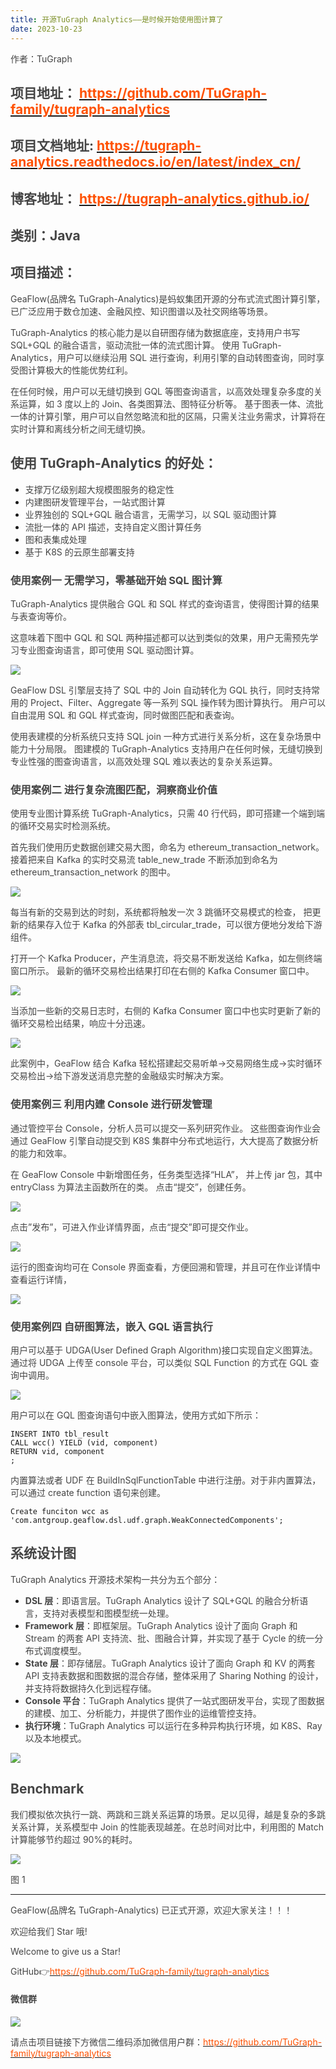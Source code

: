 ```yaml
---
title: 开源TuGraph Analytics——是时候开始使用图计算了
date: 2023-10-23
---
```


<font style="color:rgb(69, 69, 69);">作者：TuGraph</font>

## <font style="color:rgb(69, 69, 69);">项目地址：</font><font style="color:rgb(69, 69, 69);"> </font>[<font style="color:rgb(255, 81, 0);">https://github.com/TuGraph-family/tugraph-analytics</font>](https://github.com/TuGraph-family/tugraph-analytics)

## <font style="color:rgb(69, 69, 69);">项目文档地址:</font><font style="color:rgb(69, 69, 69);"> </font>[<font style="color:rgb(255, 81, 0);">https://tugraph-analytics.readthedocs.io/en/latest/index_cn/</font>](https://tugraph-analytics.readthedocs.io/en/latest/index_cn/)

## <font style="color:rgb(69, 69, 69);">博客地址：</font><font style="color:rgb(69, 69, 69);"> </font>[<font style="color:rgb(255, 81, 0);">https://tugraph-analytics.github.io/</font>](https://tugraph-analytics.github.io/)

## <font style="color:rgb(69, 69, 69);">类别：Java</font>

## <font style="color:rgb(69, 69, 69);">项目描述：</font>

<font style="color:rgb(69, 69, 69);">GeaFlow(品牌名 TuGraph-Analytics)是蚂蚁集团开源的分布式流式图计算引擎，已广泛应用于数仓加速、金融风控、知识图谱以及社交网络等场景。</font>

<font style="color:rgb(69, 69, 69);">TuGraph-Analytics 的核心能力是以自研图存储为数据底座，支持用户书写 SQL+GQL 的融合语言，驱动流批一体的流式图计算。 使用 TuGraph-Analytics，用户可以继续沿用 SQL 进行查询，利用引擎的自动转图查询，同时享受图计算极大的性能优势红利。</font>

<font style="color:rgb(69, 69, 69);">在任何时候，用户可以无缝切换到 GQL 等图查询语言，以高效处理复杂多度的关系运算，如 3 度以上的 Join、各类图算法、图特征分析等。 基于图表一体、流批一体的计算引擎，用户可以自然忽略流和批的区隔，只需关注业务需求，计算将在实时计算和离线分析之间无缝切换。</font>

<!-- truncate -->

## <font style="color:rgb(69, 69, 69);">使用 TuGraph-Analytics 的好处：</font>

- <font style="color:rgb(69, 69, 69);">支撑万亿级别超大规模图服务的稳定性</font>
- <font style="color:rgb(69, 69, 69);">内建图研发管理平台，一站式图计算</font>
- <font style="color:rgb(69, 69, 69);">业界独创的 SQL+GQL 融合语言，无需学习，以 SQL 驱动图计算</font>
- <font style="color:rgb(69, 69, 69);">流批一体的 API 描述，支持自定义图计算任务</font>
- <font style="color:rgb(69, 69, 69);">图和表集成处理</font>
- <font style="color:rgb(69, 69, 69);">基于 K8S 的云原生部署支持</font>

### <font style="color:rgb(69, 69, 69);">使用案例一 无需学习，零基础开始 SQL 图计算</font>

<font style="color:rgb(69, 69, 69);">TuGraph-Analytics 提供融合 GQL 和 SQL 样式的查询语言，使得图计算的结果与表查询等价。</font>

<font style="color:rgb(69, 69, 69);">这意味着下图中 GQL 和 SQL 两种描述都可以达到类似的效果，用户无需预先学习专业图查询语言，即可使用 SQL 驱动图计算。</font>

![](https://intranetproxy.alipay.com/skylark/lark/0/2025/png/96961/1755608950376-1033c9a5-76d4-443f-a2b6-fbffb6191d56.png)

<font style="color:rgb(69, 69, 69);">GeaFlow DSL 引擎层支持了 SQL 中的 Join 自动转化为 GQL 执行，同时支持常用的 Project、Filter、Aggregate 等一系列 SQL 操作转为图计算执行。 用户可以自由混用 SQL 和 GQL 样式查询，同时做图匹配和表查询。</font>

<font style="color:rgb(69, 69, 69);">使用表建模的分析系统只支持 SQL join 一种方式进行关系分析，这在复杂场景中能力十分局限。 图建模的 TuGraph-Analytics 支持用户在任何时候，无缝切换到专业性强的图查询语言，以高效处理 SQL 难以表达的复杂关系运算。</font>

### <font style="color:rgb(69, 69, 69);">使用案例二 进行复杂流图匹配，洞察商业价值</font>

<font style="color:rgb(69, 69, 69);">使用专业图计算系统 TuGraph-Analytics，只需 40 行代码，即可搭建一个端到端的循环交易实时检测系统。</font>

<font style="color:rgb(69, 69, 69);">首先我们使用历史数据创建交易大图，命名为 ethereum_transaction_network。 接着把来自 Kafka 的实时交易流 table_new_trade 不断添加到命名为 ethereum_transaction_network 的图中。</font>

![](https://intranetproxy.alipay.com/skylark/lark/0/2025/png/96961/1755608970990-ee92b2a7-cce4-4468-b691-d302937205ec.png)

<font style="color:rgb(69, 69, 69);">每当有新的交易到达的时刻，系统都将触发一次 3 跳循环交易模式的检查， 把更新的结果存入位于 Kafka 的外部表 tbl_circular_trade，可以很方便地分发给下游组件。</font>

<font style="color:rgb(69, 69, 69);">打开一个 Kafka Producer，产生消息流，将交易不断发送给 Kafka，如左侧终端窗口所示。 最新的循环交易检出结果打印在右侧的 Kafka Consumer 窗口中。</font>

![](https://intranetproxy.alipay.com/skylark/lark/0/2025/png/96961/1755608983849-35ac9d0d-55cb-48b8-a01e-1e99aceaf11d.png)

<font style="color:rgb(69, 69, 69);">当添加一些新的交易日志时，右侧的 Kafka Consumer 窗口中也实时更新了新的循环交易检出结果，响应十分迅速。</font>

![](https://intranetproxy.alipay.com/skylark/lark/0/2025/png/96961/1755609001322-7f019699-9e69-4b85-a557-5d4ec75b1d41.png)

<font style="color:rgb(69, 69, 69);">此案例中，GeaFlow 结合 Kafka 轻松搭建起交易听单->交易网络生成->实时循环交易检出->给下游发送消息完整的金融级实时解决方案。</font>

### <font style="color:rgb(69, 69, 69);">使用案例三 利用内建 Console 进行研发管理</font>

<font style="color:rgb(69, 69, 69);">通过管控平台 Console，分析人员可以提交一系列研究作业。 这些图查询作业会通过 GeaFlow 引擎自动提交到 K8S 集群中分布式地运行，大大提高了数据分析的能力和效率。</font>

<font style="color:rgb(69, 69, 69);">在 GeaFlow Console 中新增图任务，任务类型选择“HLA”， 并上传 jar 包，其中 entryClass 为算法主函数所在的类。 点击“提交”，创建任务。</font>

![](https://intranetproxy.alipay.com/skylark/lark/0/2025/png/96961/1755609016219-5bd192fb-f3ea-4357-bc27-0ab3f8fd55f8.png)

<font style="color:rgb(69, 69, 69);">点击”发布”，可进入作业详情界面，点击“提交”即可提交作业。</font>

![](https://intranetproxy.alipay.com/skylark/lark/0/2025/png/96961/1755609028453-4a77fefb-1e77-4b11-9b70-1bdbb077826c.png)

<font style="color:rgb(69, 69, 69);">运行的图查询均可在 Console 界面查看，方便回溯和管理，并且可在作业详情中查看运行详情，</font>

![](https://intranetproxy.alipay.com/skylark/lark/0/2025/png/96961/1755609039536-d72dae2f-54f7-479c-9721-f44dc664016e.png)

### <font style="color:rgb(69, 69, 69);">使用案例四 自研图算法，嵌入 GQL 语言执行</font>

<font style="color:rgb(69, 69, 69);">用户可以基于 UDGA(User Defined Graph Algorithm)接口实现自定义图算法。 通过将 UDGA 上传至 console 平台，可以类似 SQL Function 的方式在 GQL 查询中调用。</font>

![](https://intranetproxy.alipay.com/skylark/lark/0/2025/png/96961/1755609052563-e9b6e50c-852d-48fb-b334-7e7586287a03.png)

<font style="color:rgb(69, 69, 69);">用户可以在 GQL 图查询语句中嵌入图算法，使用方式如下所示：</font>

```plain
INSERT INTO tbl_result
CALL wcc() YIELD (vid, component)
RETURN vid, component
;
```

<font style="color:rgb(69, 69, 69);">内置算法或者 UDF 在 BuildInSqlFunctionTable 中进行注册。对于非内置算法，可以通过 create function 语句来创建。</font>

```plain
Create funciton wcc as 'com.antgroup.geaflow.dsl.udf.graph.WeakConnectedComponents';
```

## <font style="color:rgb(69, 69, 69);">系统设计图</font>

<font style="color:rgb(69, 69, 69);">TuGraph Analytics 开源技术架构一共分为五个部分：</font>

- **<font style="color:rgb(69, 69, 69);">DSL 层</font>**<font style="color:rgb(69, 69, 69);">：即语言层。TuGraph Analytics 设计了 SQL+GQL 的融合分析语言，支持对表模型和图模型统一处理。</font>
- **<font style="color:rgb(69, 69, 69);">Framework 层</font>**<font style="color:rgb(69, 69, 69);">：即框架层。TuGraph Analytics 设计了面向 Graph 和 Stream 的两套 API 支持流、批、图融合计算，并实现了基于 Cycle 的统一分布式调度模型。</font>
- **<font style="color:rgb(69, 69, 69);">State 层</font>**<font style="color:rgb(69, 69, 69);">：即存储层。TuGraph Analytics 设计了面向 Graph 和 KV 的两套 API 支持表数据和图数据的混合存储，整体采用了 Sharing Nothing 的设计，并支持将数据持久化到远程存储。</font>
- **<font style="color:rgb(69, 69, 69);">Console 平台</font>**<font style="color:rgb(69, 69, 69);">：TuGraph Analytics 提供了一站式图研发平台，实现了图数据的建模、加工、分析能力，并提供了图作业的运维管控支持。</font>
- **<font style="color:rgb(69, 69, 69);">执行环境</font>**<font style="color:rgb(69, 69, 69);">：TuGraph Analytics 可以运行在多种异构执行环境，如 K8S、Ray 以及本地模式。</font>

![](https://intranetproxy.alipay.com/skylark/lark/0/2025/png/96961/1755609067341-d777e122-207f-4c18-8d7b-a0ef8151b861.png)

## <font style="color:rgb(69, 69, 69);">Benchmark</font>

<font style="color:rgb(69, 69, 69);">我们模拟依次执行一跳、两跳和三跳关系运算的场景。足以见得，越是复杂的多跳关系计算，关系模型中 Join 的性能表现越差。在总时间对比中，利用图的 Match 计算能够节约超过 90%的耗时。</font>

![](https://intranetproxy.alipay.com/skylark/lark/0/2025/png/96961/1755609080630-9132bd40-3ffb-4f98-ab93-fb083c1fbfe0.png)

<font style="color:rgb(69, 69, 69);">图 1</font>

---

<font style="color:rgb(69, 69, 69);">GeaFlow(品牌名 TuGraph-Analytics) 已正式开源，欢迎大家关注！！！</font>

<font style="color:rgb(69, 69, 69);">欢迎给我们 Star 哦!</font>

<font style="color:rgb(69, 69, 69);">Welcome to give us a Star!</font>

<font style="color:rgb(69, 69, 69);">GitHub</font><font style="color:rgb(69, 69, 69);">👉</font>[<font style="color:rgb(255, 81, 0);">https://github.com/TuGraph-family/tugraph-analytics</font>](https://github.com/TuGraph-family/tugraph-analytics)

#### <font style="color:rgb(69, 69, 69);">微信群</font>

![](https://intranetproxy.alipay.com/skylark/lark/0/2025/png/96961/1755609098935-d268d785-ff3c-4a2d-85c6-2db615589c9c.png)

<font style="color:rgb(69, 69, 69);">请点击项目链接下方微信二维码添加微信用户群：</font>[<font style="color:rgb(255, 81, 0);">https://github.com/TuGraph-family/tugraph-analytics</font>](https://github.com/TuGraph-family/tugraph-analytics)
